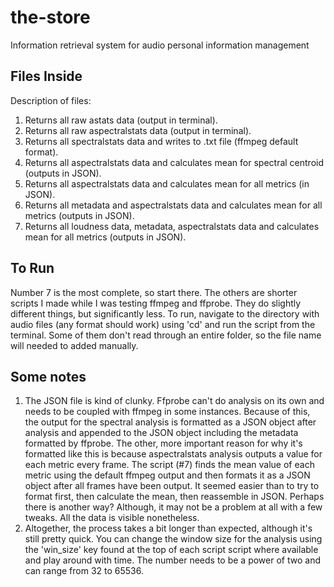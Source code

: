 # the-store
Information retrieval system for audio personal information management

## Files Inside
Description of files:
1. Returns all raw astats data (output in terminal).
2. Returns all raw aspectralstats data (output in terminal).
3. Returns all spectralstats data and writes to .txt file (ffmpeg default format).
4. Returns all aspectralstats data and calculates mean for spectral centroid (outputs in JSON).
5. Returns all aspectralstats data and calculates mean for all metrics (in JSON).
6. Returns all metadata and aspectralstats data and calculates mean for all metrics (outputs in JSON).
7. Returns all loudness data, metadata, aspectralstats data and calculates mean for all metrics (outputs in JSON).

## To Run
Number 7 is the most complete, so start there. The others are shorter scripts I made while I was testing ffmpeg and ffprobe. They do slightly different things, but significantly less. To run, navigate to the directory with audio files (any format should work) using 'cd' and run the script from the terminal. Some of them don't read through an entire folder, so the file name will needed to added manually.

## Some notes
1. The JSON file is kind of clunky. Ffprobe can't do analysis on its own and needs to be coupled with ffmpeg in some instances. Because of this, the output for the spectral analysis is formatted as a JSON object after analysis and appended to the JSON object including the metadata formatted by ffprobe. The other, more important reason for why it's formatted like this is because aspectralstats analysis outputs a value for each metric every frame. The script (#7) finds the mean value of each metric using the default ffmpeg output and then formats it as a JSON object after all frames have been output. It seemed easier than to try to format first, then calculate the mean, then reassemble in JSON. Perhaps there is another way? Although, it may not be a problem at all with a few tweaks. All the data is visible nonetheless.
2. Altogether, the process takes a bit longer than expected, although it's still pretty quick. You can change the window size for the analysis using the 'win_size' key found at the top of each script script where available and play around with time. The number needs to be a power of two and can range from 32 to 65536.
